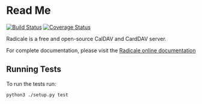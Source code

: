 Read Me
=======

[![Build Status](https://travis-ci.org/Kozea/Radicale.svg?branch=master)](https://travis-ci.org/Kozea/Radicale)
[![Coverage Status](https://coveralls.io/repos/github/Kozea/Radicale/badge.svg?branch=master)](https://coveralls.io/github/Kozea/Radicale?branch=master)

Radicale is a free and open-source CalDAV and CardDAV server.

For complete documentation, please visit the
[Radicale online documentation](https://radicale.org/documentation)

## Running Tests

To run the tests run:

```bash
python3 ./setup.py test
```
